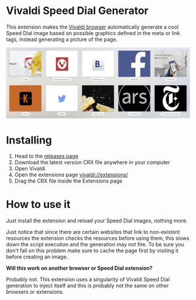 # Vivaldi Speed Dial Generator

This extension makes the [Vivaldi browser](https://vivaldi.com/) automatically generate a cool Speed Dial image based on possible graphics defined in the meta or link tags, instead generating a picture of the page.

![Preview of some generated speed dials](https://github.com/An-dz/VSDGenerator/raw/master/GeneratedSD.png)

# Installing

1) Head to the [releases page](https://github.com/An-dz/VSDGenerator/releases)
2) Download the latest version CRX file anywhere in your computer
3) Open Vivaldi
4) Open the extensions page <vivaldi://extensions/>
5) Drag the CRX file inside the Extensions page

# How to use it

Just install the extension and reload your Speed Dial images, nothing more.

Just notice that since there are certain websites that link to non-existent resources the extension checks the resources before using them, this slows down the script execution and the generation may not fire. To be sure you don't fall on this problem make sure to cache the page first by visiting it before creating an image.

**Will this work on another browser or Speed Dial extension?**

Probably not. This extension uses a singularity of Vivaldi Speed Dial generation to inject itself and this is probably not the same on other browsers or extensions.
